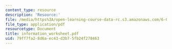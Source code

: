 ```yaml
---
content_type: resource
description: 'Resource:'
file: /media/https%3A/open-learning-course-data-rc.s3.amazonaws.com/6-004-computation-structures-spring-2017/79ff7fa28d6aec43d3b75fb24f278463_information_worksheet.pdf
file_type: application/pdf
resourcetype: Document
title: information_worksheet.pdf
uid: 79ff7fa2-8d6a-ec43-d3b7-5fb24f278463
---
```

